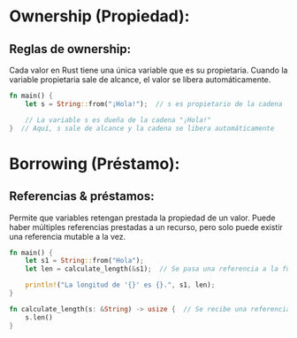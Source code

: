 # Ownership (Propiedad):
## Reglas de ownership:
Cada valor en Rust tiene una única variable que es su propietaria.
Cuando la variable propietaria sale de alcance, el valor se libera automáticamente.


```rust
fn main() {
    let s = String::from("¡Hola!");  // s es propietario de la cadena

    // La variable s es dueña de la cadena "¡Hola!"
}  // Aquí, s sale de alcance y la cadena se libera automáticamente
```

# Borrowing (Préstamo):
## Referencias & préstamos:
Permite que variables retengan prestada la propiedad de un valor.
Puede haber múltiples referencias prestadas a un recurso, pero solo puede existir una referencia mutable a la vez.

```rust
fn main() {
    let s1 = String::from("Hola");
    let len = calculate_length(&s1);  // Se pasa una referencia a la función

    println!("La longitud de '{}' es {}.", s1, len);
}

fn calculate_length(s: &String) -> usize {  // Se recibe una referencia
    s.len()
}
```